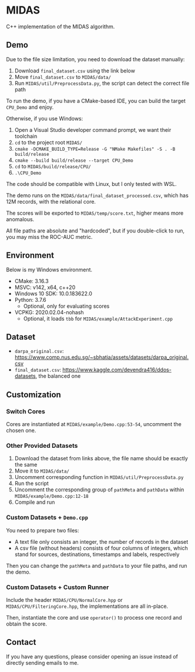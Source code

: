 # MIDAS

C++ implementation of the MIDAS algorithm.

## Demo

Due to the file size limitation, you need to download the dataset manually:

1. Download `final_dataset.csv` using the link below
2. Move `final_dataset.csv` to `MIDAS/data/`
3. Run `MIDAS/util/PreprocessData.py`, the script can detect the correct file path

To run the demo, if you have a CMake-based IDE, you can build the target `CPU_Demo` and enjoy.

Otherwise, if you use Windows:

1. Open a Visual Studio developer command prompt, we want their toolchain
2. `cd` to the project root `MIDAS/`
3. `cmake -DCMAKE_BUILD_TYPE=Release -G "NMake Makefiles" -S . -B build/release`
4. `cmake --build build/release --target CPU_Demo`
5. `cd` to `MIDAS/build/release/CPU/`
6. `.\CPU_Demo`

The code should be compatible with Linux, but I only tested with WSL.

The demo runs on the `MIDAS/data/final_dataset_processed.csv`, which has 12M records, with the relational core.

The scores will be exported to `MIDAS/temp/score.txt`, higher means more anomalous.

All file paths are absolute and "hardcoded", but if you double-click to run, you may miss the ROC-AUC metric.

## Environment

Below is my Windows environment.

- CMake: 3.16.3
- MSVC: v142, x64, c++20
- Windows 10 SDK: 10.0.183622.0
- Python: 3.7.6
  - Optional, only for evaluating scores
- VCPKG: 2020.02.04-nohash
  - Optional, it loads `tbb` for `MIDAS/example/AttackExperiment.cpp`

## Dataset

- `darpa_original.csv`: <https://www.comp.nus.edu.sg/~sbhatia/assets/datasets/darpa_original.csv>
- `final_dataset.csv`: <https://www.kaggle.com/devendra416/ddos-datasets>, the balanced one

## Customization

### Switch Cores

Cores are instantiated at `MIDAS/example/Demo.cpp:53-54`, uncomment the chosen one.

### Other Provided Datasets

1. Download the dataset from links above, the file name should be exactly the same
1. Move it to `MIDAS/data/`
1. Uncomment corresponding function in `MIDAS/util/PreprocessData.py`
1. Run the script
1. Uncomment the corresponding group of `pathMeta` and `pathData` within `MIDAS/example/Demo.cpp:12-18`
1. Compile and run

### Custom Datasets + `Demo.cpp`

You need to prepare two files:
- A text file only consists an integer, the number of records in the dataset
- A csv file (without headers) consists of four columns of integers, which stand for sources, destinations, timestamps and labels, respectively

Then you can change the `pathMeta` and `pathData` to your file paths, and run the demo.

### Custom Datasets + Custom Runner

Include the header `MIDAS/CPU/NormalCore.hpp` or `MIDAS/CPU/FilteringCore.hpp`, the implementations are all in-place.

Then, instantiate the core and use `operator()` to process one record and obtain the score.

## Contact

If you have any questions, please consider opening an issue instead of directly sending emails to me.